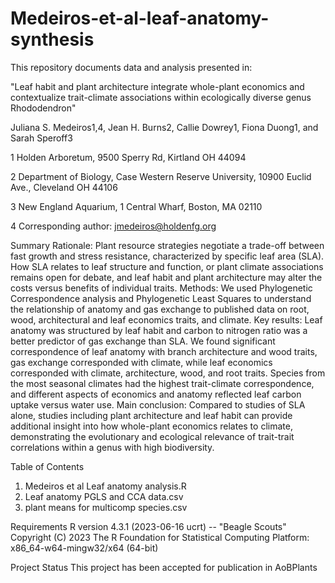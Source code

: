 # Medeiros-et-al-leaf-anatomy-synthesis
This repository documents data and analysis presented in: 

"Leaf habit and plant architecture integrate whole-plant economics and contextualize trait-climate associations within ecologically diverse genus Rhododendron"

Juliana S. Medeiros1,4, Jean H. Burns2, Callie Dowrey1, Fiona Duong1, and Sarah Speroff3

1 Holden Arboretum, 9500 Sperry Rd, Kirtland OH 44094

2 Department of Biology, Case Western Reserve University, 10900 Euclid Ave., Cleveland OH 44106

3 New England Aquarium, 1 Central Wharf, Boston, MA 02110

4 Corresponding author: jmedeiros@holdenfg.org

Summary
Rationale: Plant resource strategies negotiate a trade-off between fast growth and stress resistance, characterized by specific leaf area (SLA). 
How SLA relates to leaf structure and function, or plant climate associations remains open for debate, and leaf habit and plant architecture may alter the costs versus benefits of individual traits.
Methods: We used Phylogenetic Correspondence analysis and Phylogenetic Least Squares to understand the relationship of anatomy and gas exchange to published data on root, wood, architectural and leaf economics traits, and climate. 
Key results: Leaf anatomy was structured by leaf habit and carbon to nitrogen ratio was a better predictor of gas exchange than SLA. 
We found significant correspondence of leaf anatomy with branch architecture and wood traits, gas exchange corresponded with climate, while leaf economics corresponded with climate, architecture, wood, and root traits. 
Species from the most seasonal climates had the highest trait-climate correspondence, and different aspects of economics and anatomy reflected leaf carbon uptake versus water use. 
Main conclusion: Compared to studies of SLA alone, studies including plant architecture and leaf habit can provide additional insight into how whole-plant economics relates to climate, 
demonstrating the evolutionary and ecological relevance of trait-trait correlations within a genus with high biodiversity. 

Table of Contents
1. Medeiros et al Leaf anatomy analysis.R
2. Leaf anatomy PGLS and CCA data.csv
3. plant means for multicomp species.csv

Requirements
R version 4.3.1 (2023-06-16 ucrt) -- "Beagle Scouts"
Copyright (C) 2023 The R Foundation for Statistical Computing
Platform: x86_64-w64-mingw32/x64 (64-bit)

Project Status
This project has been accepted for publication in AoBPlants
